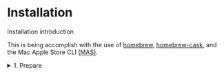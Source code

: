 # Installation 
Installation introduction

This is being accomplish with the use of [homebrew](https://github.com/Homebrew/homebrew), [homebrew-cask](https://github.com/caskroom/homebrew-cask), and the Mac Apple Store CLI [(MAS)](https://github.com/mas-cli/mas).

<details>
<summary>1. Prepare</summary>
1. Prepare your future operating system

	1. Download it via the Mac Apple Store
	2. Create a bootable USB key
2. Backup your current configuration
	
	1. Update your dotFiles on [GitHub](https://github.com/bhdicaire/dotFiles) with [Chezmoi](https://github.com/twpayne/chezmoi)
```console
$ chezmoi update
```
	
	2. Update your BBEdit configuration on [GitHub](https://github.com/bhdicaire/bbeditSetup) with a Makefile
```console
$ cd ~/Library/Application Support/BBEdit
$ make
```
	
	3. Copy other configuration settings on an external drive with an Ansible playbook
```console
$ cd ~/macSetup
$ make backup
```
3. Clone your local hard drive (e.g., better be safe than sorry)

	1. Download SuperDuper
	2. Clone your local hard drive
4. Stop services and free licenses as required
	1. To be defined
5. Review the macSetup variables on [GitHub](https://github.com/bhdicaire/macSetup) for the new machine
	1. Computer name, users, and groups
```console
$ vi ~/macSetup/group_vars/all/default.yml
```
	2. AWS, Azure, and RSA keys secrets
```console
$ vi ~/macSetup/group_vars/secrets.yml
```

	3. Review the software to be installed during prepareMac:
```console
$ vi ~/macSetup/roles/prepareMac/brewTaps.yml
$ vi ~/macSetup/roles/prepareMac/macAppStoreConfig.yml
$ vi ~/macSetup/roles/prepareMac/packages.yml
$ vi ~/macSetup/roles/prepareMac/packagesConfig.yml
```
	4. Review the software to be installed during deployMac:
```console
$ vi ~/macSetup/roles/prepareMac/packages.yml
```
	5. Push the modifications to GitHub	
```console
$ git add *
$ git commit -M "Updated configuration for a new machine"
# git push
```
</details>
